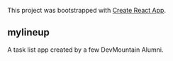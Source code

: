 This project was bootstrapped with [Create React App](https://github.com/facebook/create-react-app).

## mylineup

A task list app created by a few DevMountain Alumni.



